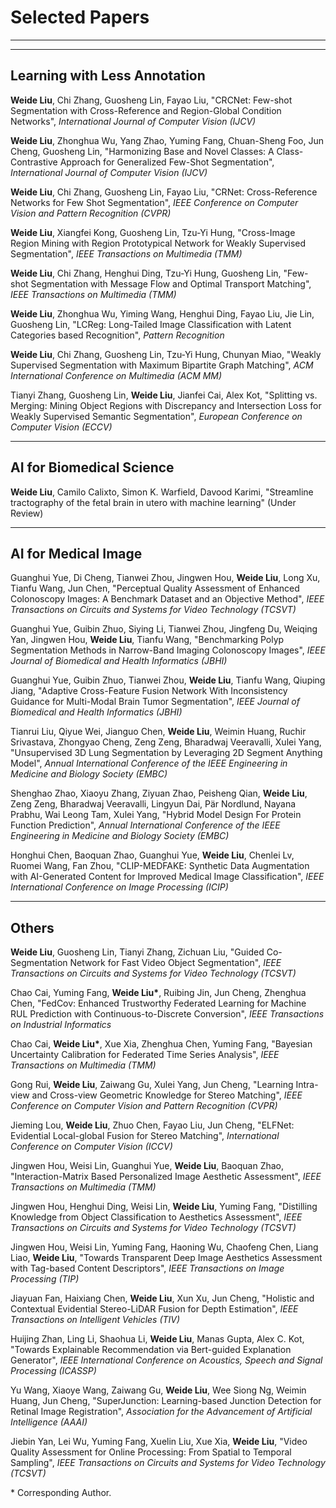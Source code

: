# Selected Papers

---
---

## Learning with Less Annotation

**Weide Liu**, Chi Zhang, Guosheng Lin, Fayao Liu, "CRCNet: Few-shot Segmentation with Cross-Reference and Region-Global Condition Networks", *International Journal of Computer Vision (IJCV)*

**Weide Liu**, Zhonghua Wu, Yang Zhao, Yuming Fang, Chuan-Sheng Foo, Jun Cheng, Guosheng Lin, "Harmonizing Base and Novel Classes: A Class-Contrastive Approach for Generalized Few-Shot Segmentation", *International Journal of Computer Vision (IJCV)*

**Weide Liu**, Chi Zhang, Guosheng Lin, Fayao Liu, "CRNet: Cross-Reference Networks for Few Shot Segmentation", *IEEE Conference on Computer Vision and Pattern Recognition (CVPR)*

**Weide Liu**, Xiangfei Kong, Guosheng Lin, Tzu-Yi Hung, "Cross-Image Region Mining with Region Prototypical Network for Weakly Supervised Segmentation", *IEEE Transactions on Multimedia (TMM)*

**Weide Liu**, Chi Zhang, Henghui Ding, Tzu-Yi Hung, Guosheng Lin, "Few-shot Segmentation with Message Flow and Optimal Transport Matching", *IEEE Transactions on Multimedia (TMM)*

**Weide Liu**, Zhonghua Wu, Yiming Wang, Henghui Ding, Fayao Liu, Jie Lin, Guosheng Lin, "LCReg: Long-Tailed Image Classification with Latent Categories based Recognition", *Pattern Recognition*

**Weide Liu**, Chi Zhang, Guosheng Lin, Tzu-Yi Hung, Chunyan Miao, "Weakly Supervised Segmentation with Maximum Bipartite Graph Matching", *ACM International Conference on Multimedia (ACM MM)*

Tianyi Zhang, Guosheng Lin, **Weide Liu**, Jianfei Cai, Alex Kot, "Splitting vs. Merging: Mining Object Regions with Discrepancy and Intersection Loss for Weakly Supervised Semantic Segmentation", *European Conference on Computer Vision (ECCV)*

---

## AI for Biomedical Science

**Weide Liu**, Camilo Calixto, Simon K. Warfield, Davood Karimi, "Streamline tractography of the fetal brain in utero with machine learning" (Under Review)

---

## AI for Medical Image

Guanghui Yue, Di Cheng, Tianwei Zhou, Jingwen Hou, **Weide Liu**, Long Xu, Tianfu Wang, Jun Chen, "Perceptual Quality Assessment of Enhanced Colonoscopy Images: A Benchmark Dataset and an Objective Method", *IEEE Transactions on Circuits and Systems for Video Technology (TCSVT)*

Guanghui Yue, Guibin Zhuo, Siying Li, Tianwei Zhou, Jingfeng Du, Weiqing Yan, Jingwen Hou, **Weide Liu**, Tianfu Wang, "Benchmarking Polyp Segmentation Methods in Narrow-Band Imaging Colonoscopy Images", *IEEE Journal of Biomedical and Health Informatics (JBHI)*

Guanghui Yue, Guibin Zhuo, Tianwei Zhou, **Weide Liu**, Tianfu Wang, Qiuping Jiang, "Adaptive Cross-Feature Fusion Network With Inconsistency Guidance for Multi-Modal Brain Tumor Segmentation", *IEEE Journal of Biomedical and Health Informatics (JBHI)*

Tianrui Liu, Qiyue Wei, Jianguo Chen, **Weide Liu**, Weimin Huang, Ruchir Srivastava, Zhongyao Cheng, Zeng Zeng, Bharadwaj Veeravalli, Xulei Yang, "Unsupervised 3D Lung Segmentation by Leveraging 2D Segment Anything Model", *Annual International Conference of the IEEE Engineering in Medicine and Biology Society (EMBC)*

Shenghao Zhao, Xiaoyu Zhang, Ziyuan Zhao, Peisheng Qian, **Weide Liu**, Zeng Zeng, Bharadwaj Veeravalli, Lingyun Dai, Pär Nordlund, Nayana Prabhu, Wai Leong Tam, Xulei Yang, "Hybrid Model Design For Protein Function Prediction", *Annual International Conference of the IEEE Engineering in Medicine and Biology Society (EMBC)*

Honghui Chen, Baoquan Zhao, Guanghui Yue, **Weide Liu**, Chenlei Lv, Ruomei Wang, Fan Zhou, "CLIP-MEDFAKE: Synthetic Data Augmentation with AI-Generated Content for Improved Medical Image Classification", *IEEE International Conference on Image Processing (ICIP)*

---

## Others

**Weide Liu**, Guosheng Lin, Tianyi Zhang, Zichuan Liu, "Guided Co-Segmentation Network for Fast Video Object Segmentation", *IEEE Transactions on Circuits and Systems for Video Technology (TCSVT)*

Chao Cai, Yuming Fang, **Weide Liu\***, Ruibing Jin, Jun Cheng, Zhenghua Chen, "FedCov: Enhanced Trustworthy Federated Learning for Machine RUL Prediction with Continuous-to-Discrete Conversion", *IEEE Transactions on Industrial Informatics*

Chao Cai, **Weide Liu\***, Xue Xia, Zhenghua Chen, Yuming Fang, "Bayesian Uncertainty Calibration for Federated Time Series Analysis", *IEEE Transactions on Multimedia (TMM)*

Gong Rui, **Weide Liu**, Zaiwang Gu, Xulei Yang, Jun Cheng, "Learning Intra-view and Cross-view Geometric Knowledge for Stereo Matching", *IEEE Conference on Computer Vision and Pattern Recognition (CVPR)*

Jieming Lou, **Weide Liu**, Zhuo Chen, Fayao Liu, Jun Cheng, "ELFNet: Evidential Local-global Fusion for Stereo Matching", *International Conference on Computer Vision (ICCV)*

Jingwen Hou, Weisi Lin, Guanghui Yue, **Weide Liu**, Baoquan Zhao, "Interaction-Matrix Based Personalized Image Aesthetic Assessment", *IEEE Transactions on Multimedia (TMM)*

Jingwen Hou, Henghui Ding, Weisi Lin, **Weide Liu**, Yuming Fang, "Distilling Knowledge from Object Classification to Aesthetics Assessment", *IEEE Transactions on Circuits and Systems for Video Technology (TCSVT)*

Jingwen Hou, Weisi Lin, Yuming Fang, Haoning Wu, Chaofeng Chen, Liang Liao, **Weide Liu**, "Towards Transparent Deep Image Aesthetics Assessment with Tag-based Content Descriptors", *IEEE Transactions on Image Processing (TIP)*

Jiayuan Fan, Haixiang Chen, **Weide Liu**, Xun Xu, Jun Cheng, "Holistic and Contextual Evidential Stereo-LiDAR Fusion for Depth Estimation", *IEEE Transactions on Intelligent Vehicles (TIV)*

Huijing Zhan, Ling Li, Shaohua Li, **Weide Liu**, Manas Gupta, Alex C. Kot, "Towards Explainable Recommendation via Bert-guided Explanation Generator", *IEEE International Conference on Acoustics, Speech and Signal Processing (ICASSP)*

Yu Wang, Xiaoye Wang, Zaiwang Gu, **Weide Liu**, Wee Siong Ng, Weimin Huang, Jun Cheng, "SuperJunction: Learning-based Junction Detection for Retinal Image Registration", *Association for the Advancement of Artificial Intelligence (AAAI)*

Jiebin Yan, Lei Wu, Yuming Fang, Xuelin Liu, Xue Xia, **Weide Liu**, "Video Quality Assessment for Online Processing: From Spatial to Temporal Sampling", *IEEE Transactions on Circuits and Systems for Video Technology (TCSVT)*

\* Corresponding Author.
